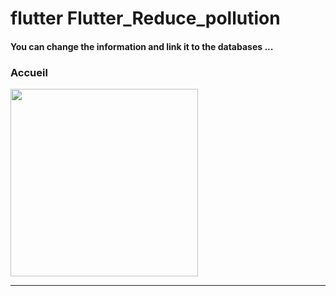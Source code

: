 <h1> flutter Flutter_Reduce_pollution </h1>

<h4> You can change the information and link it to the databases ...</h4>

<h3>Accueil</h3>
<img src="https://github.com/abenkoula71/Flutter-caffee-d/blob/main/Screenshot_1643032183.png" width="300" /> <hr>
